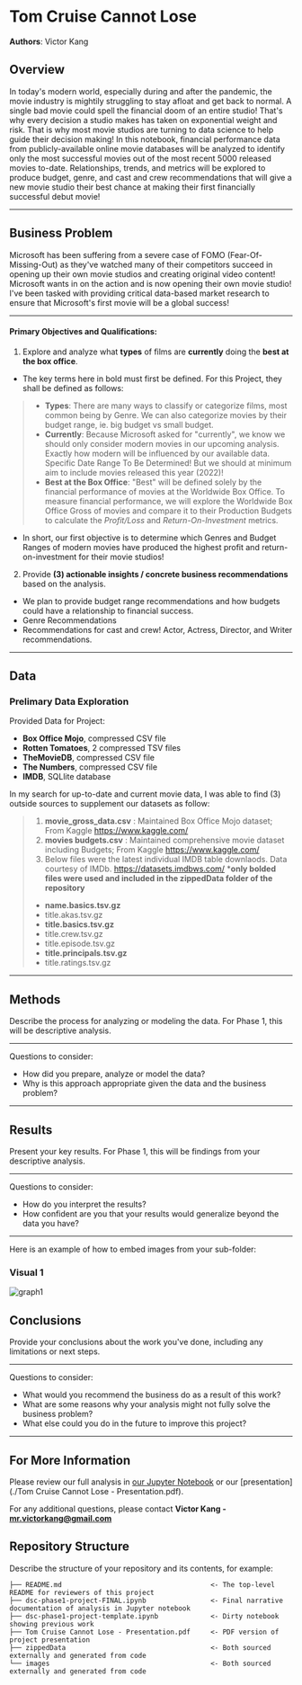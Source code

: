# Tom Cruise Cannot Lose

**Authors**: Victor Kang

## Overview

In today's modern world, especially during and after the pandemic, the movie industry is mightily struggling to stay afloat and get back to normal. A single bad movie could spell the financial doom of an entire studio! That's why every decision a studio makes has taken on exponential weight and risk. That is why most movie studios are turning to data science to help guide their decision making! In this notebook, financial performance data from publicly-available online movie databases will be analyzed to identify only the most successful movies out of the most recent 5000 released movies to-date. Relationships, trends, and metrics will be explored to produce budget, genre, and cast and crew recommendations that will give a new movie studio their best chance at making their first financially successful debut movie!

***
## Business Problem

Microsoft has been suffering from a severe case of FOMO (Fear-Of-Missing-Out) as they've watched many of their competitors succeed in opening up their own movie studios and creating original video content! Microsoft wants in on the action and is now opening their own movie studio! I've been tasked with providing critical data-based market research to ensure that Microsoft's first movie will be a global success!

***
#### Primary Objectives and Qualifications:
1. Explore and analyze what **types** of films are **currently** doing the **best at the box office**.
* The key terms here in bold must first be defined. For this Project, they shall be defined as follows:
>* **Types**: There are many ways to classify or categorize films, most common being by Genre. We can also categorize movies by their budget range, ie. big budget vs small budget.
>* **Currently**: Because Microsoft asked for "currently", we know we should only consider modern movies in our upcoming analysis. Exactly how modern will be influenced by our available data. Specific Date Range To Be Determined! But we should at minimum aim to include movies released this year (2022)!
>* **Best at the Box Office**: "Best" will be defined solely by the financial performance of movies at the Worldwide Box Office. To measure financial performance, we will explore the Worldwide Box Office Gross of movies and compare it to their Production Budgets to calculate the *Profit/Loss* and *Return-On-Investment* metrics.  

* In short, our first objective is to determine which Genres and Budget Ranges of modern movies have produced the highest profit and return-on-investment for their movie studios! 

2. Provide **(3) actionable insights / concrete business recommendations** based on the analysis. 
* We plan to provide budget range recommendations and how budgets could have a relationship to financial success.
* Genre Recommendations
* Recommendations for cast and crew! Actor, Actress, Director, and Writer recommendations.
***

## Data

### Prelimary Data Exploration

Provided Data for Project:
* **Box Office Mojo**, compressed CSV file
* **Rotten Tomatoes**, 2 compressed TSV files
* **TheMovieDB**, compressed CSV file
* **The Numbers**, compressed CSV file
* **IMDB**, SQLlite database

In my search for up-to-date and current movie data, I was able to find (3) outside sources to supplement our datasets as follow:
> 1. **movie_gross_data.csv** : Maintained Box Office Mojo dataset; From Kaggle https://www.kaggle.com/
> 2. **movies budgets.csv** : Maintained comprehensive movie dataset including Budgets; From Kaggle https://www.kaggle.com/
> 3. Below files were the latest individual IMDB table downlaods. Data courtesy of IMDb. https://datasets.imdbws.com/
***only bolded files were used and included in the zippedData folder of the repository**
>* **name.basics.tsv.gz**
>* title.akas.tsv.gz
>* **title.basics.tsv.gz**
>* title.crew.tsv.gz
>* title.episode.tsv.gz
>* **title.principals.tsv.gz**
>* title.ratings.tsv.gz
***

## Methods

Describe the process for analyzing or modeling the data. For Phase 1, this will be descriptive analysis.

***
Questions to consider:
* How did you prepare, analyze or model the data?
* Why is this approach appropriate given the data and the business problem?
***

## Results

Present your key results. For Phase 1, this will be findings from your descriptive analysis.

***
Questions to consider:
* How do you interpret the results?
* How confident are you that your results would generalize beyond the data you have?
***

Here is an example of how to embed images from your sub-folder:

### Visual 1
![graph1](./images/viz1.png)

## Conclusions

Provide your conclusions about the work you've done, including any limitations or next steps.

***
Questions to consider:
* What would you recommend the business do as a result of this work?
* What are some reasons why your analysis might not fully solve the business problem?
* What else could you do in the future to improve this project?
***

## For More Information

Please review our full analysis in [our Jupyter Notebook](./dsc-phase1-project-FINAL.ipynb) or our [presentation](./Tom Cruise Cannot Lose - Presentation.pdf).

For any additional questions, please contact **Victor Kang - mr.victorkang@gmail.com**

## Repository Structure

Describe the structure of your repository and its contents, for example:

```
├── README.md                                     <- The top-level README for reviewers of this project
├── dsc-phase1-project-FINAL.ipynb                <- Final narrative documentation of analysis in Jupyter notebook
├── dsc-phase1-project-template.ipynb             <- Dirty notebook showing previous work
├── Tom Cruise Cannot Lose - Presentation.pdf     <- PDF version of project presentation
├── zippedData                                    <- Both sourced externally and generated from code
└── images                                        <- Both sourced externally and generated from code
```
